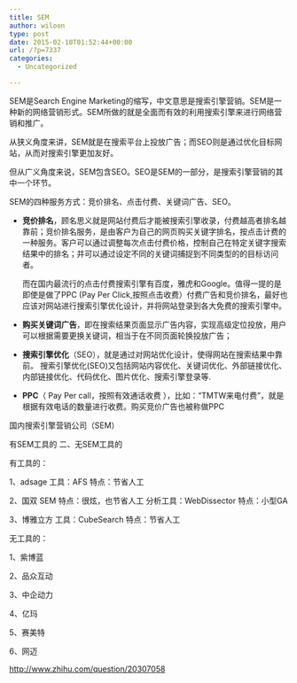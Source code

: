 ```yaml
---
title: SEM
author: wiloon
type: post
date: 2015-02-10T01:52:44+00:00
url: /?p=7337
categories:
  - Uncategorized

---
```

SEM是Search Engine Marketing的缩写，中文意思是搜索引擎营销。SEM是一种新的网络营销形式。SEM所做的就是全面而有效的利用搜索引擎来进行网络营销和推广。

从狭义角度来讲，SEM就是在搜索平台上投放广告；而SEO则是通过优化目标网站，从而对搜索引擎更加友好。
  
但从广义角度来说，SEM包含SEO。SEO是SEM的一部分，是搜索引擎营销的其中一个环节。
  
SEM的四种服务方式：竞价排名、点击付费、关键词广告、SEO。

  * **竞价排名**，顾名思义就是网站付费后才能被搜索引擎收录，付费越高者排名越靠前；竞价排名服务，是由客户为自己的网页购买关键字排名，按点击计费的一种服务。客户可以通过调整每次点击付费价格，控制自己在特定关键字搜索结果中的排名；并可以通过设定不同的关键词捕捉到不同类型的的目标访问者。
  
    而在国内最流行的点击付费搜索引擎有百度，雅虎和Google。值得一提的是即使是做了PPC (Pay Per Click,按照点击收费）付费广告和竞价排名，最好也应该对网站进行搜索引擎优化设计，并将网站登录到各大免费的搜索引擎中。
  * **购买关键词广告**，即在搜索结果页面显示广告内容，实现高级定位投放，用户可以根据需要更换关键词，相当于在不同页面轮换投放广告；
  * **搜索引擎优化**（SEO），就是通过对网站优化设计，使得网站在搜索结果中靠前。 搜索引擎优化(SEO)又包括网站内容优化、关键词优化、外部链接优化、内部链接优化、代码优化、图片优化、搜索引擎登录等.
  * **PPC**（ Pay Per call，按照有效通话收费 ），比如：“TMTW来电付费”，就是根据有效电话的数量进行收费。购买竞价广告也被称做PPC


国内搜索引擎营销公司（SEM）

有SEM工具的 二、无SEM工具的

有工具的：

1、adsage 工具：AFS 特点：节省人工

2、国双 SEM 特点：很炫，也节省人工 分析工具：WebDissector 特点：小型GA

3、博雅立方 工具：CubeSearch 特点：节省人工

无工具的：

1、紫博蓝

2、品众互动

3、中企动力

4、亿玛

5、赛美特

6、网迈


<http://www.zhihu.com/question/20307058>